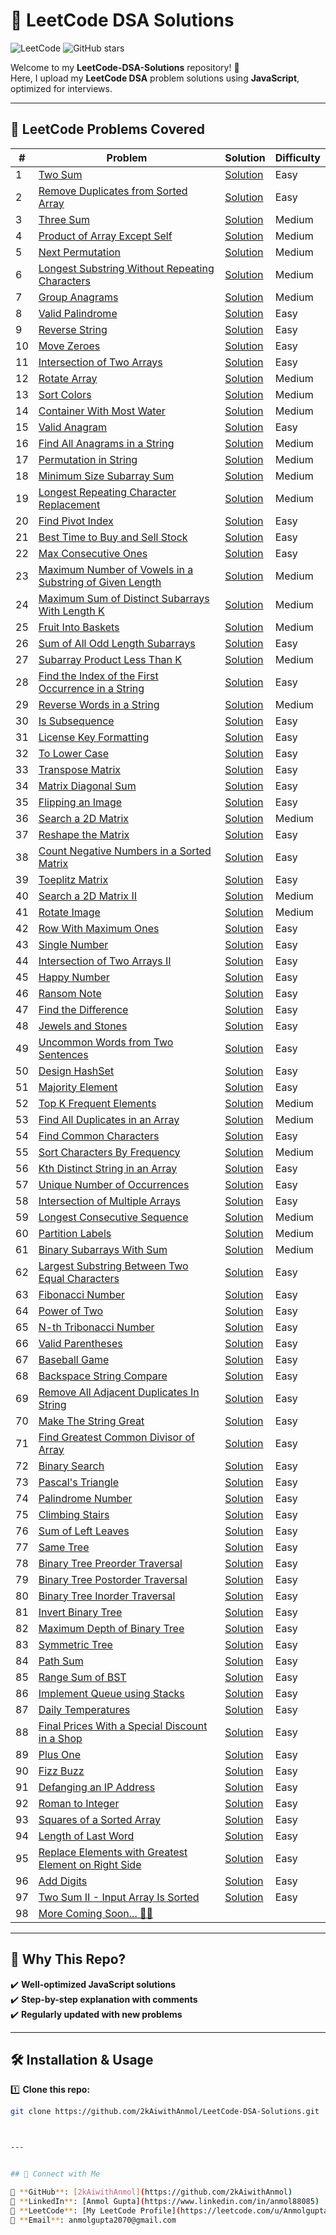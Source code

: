 # 🚀 LeetCode DSA Solutions

![LeetCode](https://img.shields.io/badge/LeetCode-JavaScript-orange)
![GitHub stars](https://img.shields.io/github/stars/2kAiwithAnmol/LeetCode-DSA-Solutions?style=social)

Welcome to my **LeetCode-DSA-Solutions** repository! 📂  
Here, I upload my **LeetCode DSA** problem solutions using **JavaScript**, optimized for interviews.

---

## 📂 **LeetCode Problems Covered**
| #  | Problem                                                                                     | Solution                                | Difficulty |
| -- | ------------------------------------------------------------------------------------------ | --------------------------------------- | ---------- |
| 1  | [Two Sum](https://leetcode.com/problems/two-sum/)                                          | [Solution](./twoSum.js)                | Easy       |
| 2  | [Remove Duplicates from Sorted Array](https://leetcode.com/problems/remove-duplicates-from-sorted-array/) | [Solution](./removeDuplicates26.js) | Easy       |
| 3  | [Three Sum](https://leetcode.com/problems/3sum/)                                          | [Solution](./threeSum.js)              | Medium     |
| 4  | [Product of Array Except Self](https://leetcode.com/problems/product-of-array-except-self/) | [Solution](./productExceptSelf.js)      | Medium     |
| 5  | [Next Permutation](https://leetcode.com/problems/next-permutation/)                       | [Solution](./nextPermutation.js)       | Medium     |
| 6  | [Longest Substring Without Repeating Characters](https://leetcode.com/problems/longest-substring-without-repeating-characters/) | [Solution](./LongestSubstringWithoutRepeatingCharacters.js) | Medium     |
| 7  | [Group Anagrams](https://leetcode.com/problems/group-anagrams/)                           | [Solution](./groupAnagrams.js)         | Medium     |
| 8  | [Valid Palindrome](https://leetcode.com/problems/valid-palindrome/)                       | [Solution](./validPalindrome.js)       | Easy       |
| 9  | [Reverse String](https://leetcode.com/problems/reverse-string/)                           | [Solution](./reverseString.js)         | Easy       |
| 10 | [Move Zeroes](https://leetcode.com/problems/move-zeroes/)                                 | [Solution](./moveZeroes.js)            | Easy       |
| 11 | [Intersection of Two Arrays](https://leetcode.com/problems/intersection-of-two-arrays/)   | [Solution](./intersectionOfTwoArrays.js) | Easy       |
| 12 | [Rotate Array](https://leetcode.com/problems/rotate-array/)                               | [Solution](./rotateArray.js)           | Medium     |
| 13 | [Sort Colors](https://leetcode.com/problems/sort-colors/)                                 | [Solution](./sortColors.js)            | Medium     |
| 14 | [Container With Most Water](https://leetcode.com/problems/container-with-most-water/)     | [Solution](./containerWithMostWater.js) | Medium     |
| 15 | [Valid Anagram](https://leetcode.com/problems/valid-anagram/)                             | [Solution](./validAnagram.js)          | Easy       |
| 16 | [Find All Anagrams in a String](https://leetcode.com/problems/find-all-anagrams-in-a-string/) | [Solution](./findAllAnagramsInString.js) | Medium     |
| 17 | [Permutation in String](https://leetcode.com/problems/permutation-in-string/) | [Solution](./permutationInString.js) | Medium     |
| 18  | [Minimum Size Subarray Sum](https://leetcode.com/problems/minimum-size-subarray-sum/) | [Solution](./minimumSizeSubarraySum.js) | Medium     |
| 19  | [Longest Repeating Character Replacement](https://leetcode.com/problems/longest-repeating-character-replacement/) | [Solution](./longestRepeatingCharacterReplacement.js) | Medium     |
| 20  | [Find Pivot Index](https://leetcode.com/problems/find-pivot-index/) | [Solution](./findPivotIndex.js) | Easy     |
| 21  | [Best Time to Buy and Sell Stock](https://leetcode.com/problems/best-time-to-buy-and-sell-stock/) | [Solution](./bestTimetoBuyandSellStock.js) | Easy     |
| 22  | [Max Consecutive Ones](https://leetcode.com/problems/max-consecutive-ones/) | [Solution](./maxConsecutiveOnes.js) | Easy     |
| 23  | [Maximum Number of Vowels in a Substring of Given Length](https://leetcode.com/problems/maximum-number-of-vowels-in-a-substring-of-given-length/) | [Solution](./maximumNumberofVowelsinaSubstringofGivenLength.js) | Medium |
| 24  | [Maximum Sum of Distinct Subarrays With Length K](https://leetcode.com/problems/maximum-sum-of-distinct-subarrays-with-length-k/) | [Solution](./maximumSumofDistinctSubarraysWithLengthK.js) | Medium |
| 25  | [Fruit Into Baskets](https://leetcode.com/problems/fruit-into-baskets/) | [Solution](./fruitIntoBaskets.js) | Medium |
| 26  | [Sum of All Odd Length Subarrays](https://leetcode.com/problems/sum-of-all-odd-length-subarrays/) | [Solution](./sumOfAllOddLengthSubarrays.js) | Easy |
| 27  | [Subarray Product Less Than K](https://leetcode.com/problems/subarray-product-less-than-k/) | [Solution](./subarrayProductLessThanK.js) | Medium |
| 28  | [Find the Index of the First Occurrence in a String](https://leetcode.com/problems/find-the-index-of-the-first-occurrence-in-a-string/) | [Solution](./findtheIndexoftheFirstOccurrenceinaString.js) | Easy |
| 29  | [Reverse Words in a String](https://leetcode.com/problems/reverse-words-in-a-string/) | [Solution](./reverseWordsinaString.js) | Medium | 
| 30  | [Is Subsequence](https://leetcode.com/problems/is-subsequence/) | [Solution](./isSubsequence.js) | Easy |
| 31  | [License Key Formatting](https://leetcode.com/problems/license-key-formatting/) | [Solution](./licenseKeyFormatting.js) | Easy |
| 32  | [To Lower Case](https://leetcode.com/problems/to-lower-case/) | [Solution](./toLowerCase.js) | Easy |
| 33  | [Transpose Matrix](https://leetcode.com/problems/transpose-matrix/) | [Solution](./transposeMatrix.js) | Easy |
| 34  | [Matrix Diagonal Sum](https://leetcode.com/problems/matrix-diagonal-sum/) | [Solution](./matrixDiagonalSum.js) | Easy |
| 35  | [Flipping an Image](https://leetcode.com/problems/flipping-an-image/) | [Solution](./flippinganImage.js) | Easy |
| 36  | [Search a 2D Matrix](https://leetcode.com/problems/search-a-2d-matrix/) | [Solution](./searcha2DMatrix.js) | Medium |
| 37  | [Reshape the Matrix](https://leetcode.com/problems/reshape-the-matrix/) | [Solution](./reshapetheMatrix.js) | Easy |
| 38  | [Count Negative Numbers in a Sorted Matrix](https://leetcode.com/problems/count-negative-numbers-in-a-sorted-matrix/) | [Solution](./countNegativeNumbersinaSortedMatrix.js) | Easy |
| 39  | [Toeplitz Matrix](https://leetcode.com/problems/toeplitz-matrix/) | [Solution](./toeplitzMatrix.js) | Easy |
| 40  | [Search a 2D Matrix II](https://leetcode.com/problems/search-a-2d-matrix-ii/) | [Solution](./searcha2DMatrixII.js) | Medium | 
| 41  | [Rotate Image](https://leetcode.com/problems/rotate-image/) | [Solution](./rotateImage.js) | Medium |
| 42  | [Row With Maximum Ones](https://leetcode.com/problems/row-with-maximum-ones/) | [Solution](./rowWithMaximumOnes.js) | Easy | 
| 43  | [Single Number](https://leetcode.com/problems/single-number/) | [Solution](./singleNumber.js) | Easy |
| 44  | [Intersection of Two Arrays II](https://leetcode.com/problems/intersection-of-two-arrays-ii/description/) | [Solution](./intersectionOfTwoArraysII.js) | Easy | 
| 45  | [Happy Number](https://leetcode.com/problems/happy-number/description/) | [Solution](./happyNumber.js) | Easy |  
| 46  | [Ransom Note](https://leetcode.com/problems/ransom-note/) | [Solution](./ransomNote.js) | Easy |  
| 47  | [Find the Difference](https://leetcode.com/problems/find-the-difference/description/) | [Solution](./findTheDifference.js) | Easy |  
| 48  | [Jewels and Stones](https://leetcode.com/problems/jewels-and-stones/description/) | [Solution](./jewelsAndStones.js) | Easy |  
| 49  | [Uncommon Words from Two Sentences](https://leetcode.com/problems/uncommon-words-from-two-sentences/description/) | [Solution](./uncommonWordsFromTwoSentences.js) | Easy |  
| 50  | [Design HashSet](https://leetcode.com/problems/design-hashset/description/) | [Solution](./designHashSet.js) | Easy |  
| 51  | [Majority Element](https://leetcode.com/problems/majority-element/) | [Solution](./majorityElement.js) | Easy |  
| 52  | [ Top K Frequent Elements](https://leetcode.com/problems/top-k-frequent-elements/description/) | [Solution](./topKFrequentElements.js) | Medium |  
| 53  | [ Find All Duplicates in an Array](https://leetcode.com/problems/find-all-duplicates-in-an-array/description/) | [Solution](./findAllDuplicatesInAnArray.js) | Medium |  
| 54  | [ Find Common Characters](https://leetcode.com/problems/find-common-characters/description/) | [Solution](./findCommonCharacters.js) | Easy |  
| 55  | [ Sort Characters By Frequency](https://leetcode.com/problems/sort-characters-by-frequency/description/) | [Solution](./sortCharactersByFrequency.js) | Medium |  
| 56  | [ Kth Distinct String in an Array](https://leetcode.com/problems/kth-distinct-string-in-an-array/description/) | [Solution](./kthDistinctStringInAnArray.js) | Easy |  
| 57  | [ Unique Number of Occurrences](https://leetcode.com/problems/unique-number-of-occurrences/description/) | [Solution](./uniqueNumberOfOccurrences.js) | Easy |  
| 58  | [ Intersection of Multiple Arrays](https://leetcode.com/problems/intersection-of-multiple-arrays/description/) | [Solution](./intersectionOfMultipleArrays.js) | Easy |  
| 59  | [ Longest Consecutive Sequence](https://leetcode.com/problems/longest-consecutive-sequence/description/) | [Solution](./longestConsecutiveSequence.js) | Medium |  
| 60  | [ Partition Labels](https://leetcode.com/problems/partition-labels/) | [Solution](./partitionLabels.js) | Medium |  
| 61  | [ Binary Subarrays With Sum](https://leetcode.com/problems/binary-subarrays-with-sum/description/) | [Solution](./binarySubarraysWithSum.js) | Medium |  
| 62  | [ Largest Substring Between Two Equal Characters](https://leetcode.com/problems/largest-substring-between-two-equal-characters/description/) | [Solution](./largestSubstringBetweenTwoEqualCharacters.js) | Easy |  
| 63  | [ Fibonacci Number](https://leetcode.com/problems/fibonacci-number/description/) | [Solution](./fibonacciNumber.js) | Easy |  
| 64  | [ Power of Two](https://leetcode.com/problems/power-of-two/description/) | [Solution](./powerOfTwo.js) | Easy |  
| 65  | [ N-th Tribonacci Number](https://leetcode.com/problems/n-th-tribonacci-number/description/) | [Solution](./n-thTribonacciNumber.js) | Easy |  
| 66  | [ Valid Parentheses](https://leetcode.com/problems/valid-parentheses/description/) | [Solution](./validParentheses.js) | Easy |  
| 67  | [ Baseball Game](https://leetcode.com/problems/baseball-game/description/) | [Solution](./baseballGame.js) | Easy |  
| 68  | [ Backspace String Compare](https://leetcode.com/problems/backspace-string-compare/description/) | [Solution](./backspaceStringCompare.js) | Easy |  
| 69  | [ Remove All Adjacent Duplicates In String](https://leetcode.com/problems/remove-all-adjacent-duplicates-in-string/description/) | [Solution](./removeAllAdjacentDuplicatesInString.js) | Easy |  
| 70  | [ Make The String Great](https://leetcode.com/problems/make-the-string-great/description/) | [Solution](./makeTheStringGreat.js) | Easy |  
| 71  | [ Find Greatest Common Divisor of Array](https://leetcode.com/problems/find-greatest-common-divisor-of-array/description/) | [Solution](./findGreatestCommonDivisorOfArray.js) | Easy |  
| 72  | [ Binary Search](https://leetcode.com/problems/binary-search/description/) | [Solution](./binarySearch.js) | Easy |  
| 73  | [ Pascal's Triangle](https://leetcode.com/problems/pascals-triangle/description/) | [Solution](./pascalsTriangle.js) | Easy |  
| 74  | [ Palindrome Number](https://leetcode.com/problems/palindrome-number/description/) | [Solution](./palindromeNumber.js) | Easy |  
| 75  | [ Climbing Stairs](https://leetcode.com/problems/climbing-stairs/description/) | [Solution](./climbingStairs.js) | Easy |  
| 76  | [ Sum of Left Leaves](https://leetcode.com/problems/sum-of-left-leaves/description/) | [Solution](./sumOfLeftLeaves.js) | Easy |  
| 77  | [ Same Tree](https://leetcode.com/problems/same-tree/description/) | [Solution](./sameTree.js) | Easy |  
| 78  | [ Binary Tree Preorder Traversal](https://leetcode.com/problems/binary-tree-preorder-traversal/description/) | [Solution](./binaryTreePreorderTraversal.js) | Easy |  
| 79  | [ Binary Tree Postorder Traversal](https://leetcode.com/problems/binary-tree-postorder-traversal/description/) | [Solution](./binaryTreePostorderTraversal.js) | Easy |  
| 80  | [ Binary Tree Inorder Traversal](https://leetcode.com/problems/binary-tree-inorder-traversal/) | [Solution](./binaryTreeInorderTraversal.js) | Easy |  
| 81  | [ Invert Binary Tree](https://leetcode.com/problems/invert-binary-tree/description/) | [Solution](./invertBinaryTree.js) | Easy |  
| 82  | [ Maximum Depth of Binary Tree](https://leetcode.com/problems/maximum-depth-of-binary-tree/description/) | [Solution](./maximumDepthOfBinaryTree.js) | Easy |  
| 83  | [ Symmetric Tree](https://leetcode.com/problems/symmetric-tree/description/) | [Solution](./symmetricTree.js) | Easy |  
| 84  | [ Path Sum](https://leetcode.com/problems/path-sum/) | [Solution](./pathSum.js) | Easy |  
| 85  | [ Range Sum of BST](https://leetcode.com/problems/range-sum-of-bst/description/) | [Solution](./rangeSumOfBST.js) | Easy |  
| 86  | [ Implement Queue using Stacks](https://leetcode.com/problems/implement-queue-using-stacks/description/) | [Solution](./implementQueueUsingStacks.js) | Easy |  
| 87  | [ Daily Temperatures](https://leetcode.com/problems/daily-temperatures/description/) | [Solution](./dailyTemperatures.js) | Easy |  
| 88  | [ Final Prices With a Special Discount in a Shop](https://leetcode.com/problems/final-prices-with-a-special-discount-in-a-shop/description/) | [Solution](./finalPricesWithSpecialDiscountInShop.js) | Easy |  
| 89  | [ Plus One](https://leetcode.com/problems/plus-one/description/) | [Solution](./plusOne.js) | Easy |  
| 90  | [ Fizz Buzz](https://leetcode.com/problems/fizz-buzz/) | [Solution](./fizzBuzz.js) | Easy |  
| 91  | [ Defanging an IP Address](https://leetcode.com/problems/defanging-an-ip-address/description/) | [Solution](./defangingAnIPAddress.js) | Easy |  
| 92  | [ Roman to Integer](https://leetcode.com/problems/roman-to-integer/description/) | [Solution](./romanToInteger.js) | Easy |  
| 93  | [ Squares of a Sorted Array](https://leetcode.com/problems/squares-of-a-sorted-array/description/) | [Solution](./squaresOfSortedArray.js) | Easy |  
| 94  | [ Length of Last Word](https://leetcode.com/problems/length-of-last-word/description/) | [Solution](./lengthOfLastWord.js) | Easy |  
| 95  | [ Replace Elements with Greatest Element on Right Side](https://leetcode.com/problems/replace-elements-with-greatest-element-on-right-side/description/) | [Solution](./replaceElementsWithGreatestElementRightSide.js) | Easy |  
| 96  | [ Add Digits](https://leetcode.com/problems/add-digits/submissions/1683767571/) | [Solution](./addDigits.js) | Easy |  
| 97  | [ Two Sum II - Input Array Is Sorted](https://leetcode.com/problems/two-sum-ii-input-array-is-sorted/description/) | [Solution](./twoSum-II.js) | Easy |  
| 98  | [More Coming Soon... 🚀🚀](#) |  |




---

## 📌 **Why This Repo?**
✔️ **Well-optimized JavaScript solutions**  
✔️ **Step-by-step explanation with comments**  
✔️ **Regularly updated with new problems**  

---

## 🛠️ **Installation & Usage**

1️⃣ **Clone this repo:**
```bash
git clone https://github.com/2kAiwithAnmol/LeetCode-DSA-Solutions.git



---


## 📢 Connect with Me

📍 **GitHub**: [2kAiwithAnmol](https://github.com/2kAiwithAnmol)  
📍 **LinkedIn**: [Anmol Gupta](https://www.linkedin.com/in/anmol88085)  
📍 **LeetCode**: [My LeetCode Profile](https://leetcode.com/u/Anmolgupta88/)  
📍 **Email**: anmolgupta2070@gmail.com  

